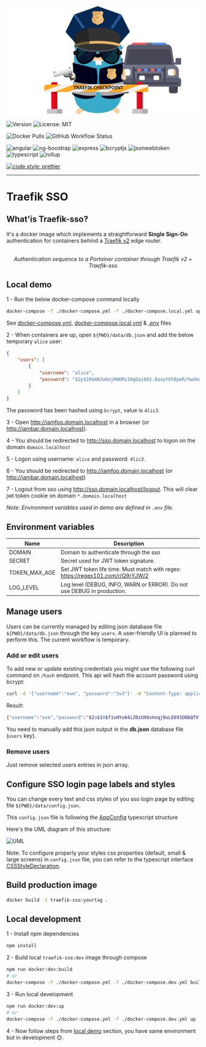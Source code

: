 <div align="center"><img src="https://raw.githubusercontent.com/thomaschampagne/traefik-sso/master/traefik-sso.svg" style="border: 0px" alt=""/></div> <!--https://vectr.com/thomaschampagne/h5j5xaixL1-->

![Version](https://img.shields.io/github/package-json/v/thomaschampagne/traefik-sso?style=flat-square)
![License: MIT](https://img.shields.io/github/license/thomaschampagne/traefik-sso?style=flat-square)

![Docker Pulls](https://img.shields.io/docker/pulls/thomaschampagne/traefik-sso.svg?style=flat-square)
![GitHub Workflow Status](https://img.shields.io/github/workflow/status/thomaschampagne/traefik-sso/main/dev?label=traefik-sso:dev&style=flat-square)


![angular](https://img.shields.io/github/package-json/dependency-version/thomaschampagne/traefik-sso/@angular/core?filename=frontend%2Fpackage.json&label=angular&style=flat-square) 
![ng-boostrap](https://img.shields.io/github/package-json/dependency-version/thomaschampagne/traefik-sso/@ng-bootstrap/ng-bootstrap?filename=frontend%2Fpackage.json&label=ng-boostrap&style=flat-square)
![express](https://img.shields.io/github/package-json/dependency-version/thomaschampagne/traefik-sso/express?filename=backend%2Fpackage.json&label=express&style=flat-square)
![bcryptjs](https://img.shields.io/github/package-json/dependency-version/thomaschampagne/traefik-sso/bcryptjs?filename=backend%2Fpackage.json&label=bcryptjs&style=flat-square)
![jsonwebtoken](https://img.shields.io/github/package-json/dependency-version/thomaschampagne/traefik-sso/jsonwebtoken?filename=backend%2Fpackage.json&label=jsonwebtoken&style=flat-square)
![typescript](https://img.shields.io/github/package-json/dependency-version/thomaschampagne/traefik-sso/dev/typescript?filename=backend%2Fpackage.json&label=typescript&style=flat-square)
![rollup](https://img.shields.io/github/package-json/dependency-version/thomaschampagne/traefik-sso/dev/rollup?filename=backend%2Fpackage.json&label=rollup&style=flat-square)

[![code style: prettier](https://img.shields.io/badge/code_style-prettier-ff69b4.svg?style=flat-square)](https://github.com/prettier/prettier)

------------

# Traefik SSO

## What'is Traefik-sso?

It's a docker image which implements a straightforward **Single Sign-On** authentication for containers behind a [Traefik v2](https://hub.docker.com/_/traefik) edge router.

<div align="center">
    <div><img src="https://imgur.com/m2lq5mD.gif" style="border: 0px" alt=""/></div>
    <div><i>Authentication sequence to a Portainer container through Traefik v2 + Traefik-sso</i></div>
</div>


## Local demo

1 - Run the below docker-compose command locally 

```bash
docker-compose -f ./docker-compose.yml -f ./docker-compose.local.yml up -d
```
See [docker-compose.yml](./docker-compose.yml), [docker-compose.local.yml](./docker-compose.local.yml) & [.env](./.env) files

2 - When containers are up, open `${PWD}/data/db.json` and add the below temporary `alice` user:

```json
{
    "users": [
        {
            "username": "alice",
            "password": "$2y$10$mNJw6ojRWORz10gDaj602.8auytb58peR/hwdewqFpCershSO7DGm"
        }
    ]
}
```

The password has been hashed using `bcrypt`, value is `4lic3`.

3 - Open http://iamfoo.domain.localhost in a browser (or http://iambar.domain.localhost).

4 - You should be redirected to http://sso.domain.localhost to logon on the domain `domain.localhost`

5 - Logon using username: `alice` and password: `4lic3`.

6 - You should be redirected to http://iamfoo.domain.localhost (or http://iambar.domain.localhost)

7 - Logout from sso using http://sso.domain.localhost/logout. This will clear jwt token cookie on domain `*.domain.localhost`  

*Note: Environment variables used in demo are defined in `.env` file.*

## Environment variables

| Name          | Description                                                                                       |
|---------------|---------------------------------------------------------------------------------------------------|
| DOMAIN        | Domain to authenticate through the sso                                                            |
| SECRET        | Secret used for JWT token signature.                                                              |
| TOKEN_MAX_AGE | Set JWT token life time. Must match with regex: https://regex101.com/r/Q9rYJW/2                         |
| LOG_LEVEL     | Log level (DEBUG, INFO, WARN or ERROR). Do not use DEBUG in production.                           |

## Manage users

Users can be currently managed by editing json database file `${PWD}/data/db.json` through the key `users`. A user-friendly UI is planned to perform this. The current workflow is temporary.

### Add or edit users
 
To add new or update existing credentials you might use the following curl command on `/hash` endpoint. This api will hash the account password using bcrypt:

```bash
curl -d '{"username":"eve", "password":"3v3"}' -H "Content-Type: application/json" -X POST https://sso.domain.localhost/hash; echo
```

Result:

```bash
{"username":"eve","password":"$2a$10$f1sHYu64iZ0zUX6vXnqj0uLE691O0bQTV.YuHw1At2PGL8CBWk/P6"}
```

You need to manually add this json output in the **db.json** database file (`users` key).

### Remove users
Just remove selected users entries in json array.

## Configure SSO login page labels and styles

You can change every text and css styles of you sso login page by editing file `${PWD}/data/config.json`. 

This `config.json` file is following the [AppConfig](https://github.com/thomaschampagne/traefik-sso/blob/master/shared/models/app-config.ts) typescript structure

Here's the UML diagram of this structure:

![UML](http://www.plantuml.com/plantuml/svg/bLDDSzCm4BthLsXwRu035s2W9C09c4wTOoyRQMDh8ckDj6eQElxls4vSEKQPJdFIl8_ilcVf9Z1uZhKLOMTS0nvgMPCZLNcgKRAFE65kEwrHfW77jw2rSQLy_tR2B-bnnDzDyGB_H7GAEtu9QbTwYawlo9AN-yem2c4Sez-2GlcrQLRajgQKJq9sFmiRjE7BXvxuEPm_3dZWWyKJNWndqOfafklhv90p8bdIuAG-3TwZLLJZsh35RanWt-KwpeR85Jes2XZr6XzvnbigZLj6Pd8Pjh6Wi2AhqVVxFyaOq3keyLac6mXXJrwFY6oFLlIUHfFhjo1l_g9EnWtekxxim0aBw1_GV--jq_zhP-67HiRm6zA7OxTt61fomJpW83YrloLVN-RdvULriwRoibHu4PN245wI_G1Zexyuj1KfQdSLSg9fBtCwDQHn2z5oeJoY6vXkvF10m7vQ5SK0VKDbmGCRSfzFrxO6Qrzhik1BV8sf5S8HexpwHHjZyOt6i6DgJe_cIaB89VjDZ2ANUB6u99zsbLbbl4tdZ_xyEQZ_eGfDMV4vjZUQgtDeiLY8ThPm-hAPTSPMreUchzCqVEyoidlt76geAYCPicVmRgUByXjqEjRs7m00)

Note: To configure properly your styles css properties (default, small & large screens) in `config.json` file, you can refer to the typescript interface [CSSStyleDeclaration](https://github.com/microsoft/TypeScript/blob/v3.9.7/lib/lib.dom.d.ts#L2757).

## Build production image

```bash
docker build -t traefik-sso:yourtag .
```

## Local development

1 - Install npm dependencies
 
```bash
npm install
```

2 - Build local `traefik-sso:dev` image through compose

```bash
npm run docker:dev:build
# or
docker-compose -f ./docker-compose.yml -f ./docker-compose.dev.yml build
```

3 - Run local development

```bash
npm run docker:dev:up
# or
docker-compose -f ./docker-compose.yml -f ./docker-compose.dev.yml up
```

4 - Now follow steps from [local demo](#local-demo) section, you have same environment but in development 😊.
